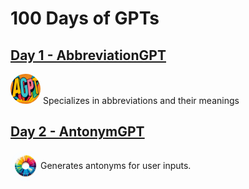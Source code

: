 # 100 Days of GPTs

## [Day 1 - AbbreviationGPT](./Day-1-AbbreviationGPT.md)

<img style="border-radius:50%;width:48px;height:48px;" src="./assets/AbbreviationGPT.png"> Specializes in abbreviations and their meanings

## [Day 2 - AntonymGPT](./Day-2-AntonymGPT)

<div style="display:flex;align-items:center;">
<img style="border-radius:50%;width:48px;height:48px;" src="./assets/AntonymGPT.png"> Generates antonyms for user inputs.
</div>
